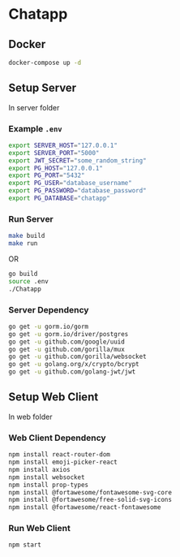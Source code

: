 # Chatapp


## Docker
```bash
docker-compose up -d
```
## Setup Server

In server folder

### Example `.env`

```bash
export SERVER_HOST="127.0.0.1"
export SERVER_PORT="5000"
export JWT_SECRET="some_random_string"
export PG_HOST="127.0.0.1"
export PG_PORT="5432"
export PG_USER="database_username"
export PG_PASSWORD="database_password"
export PG_DATABASE="chatapp"
```

### Run Server

```bash
make build
make run
```

OR

```bash
go build
source .env
./Chatapp
```

### Server Dependency

```bash
go get -u gorm.io/gorm
go get -u gorm.io/driver/postgres
go get -u github.com/google/uuid
go get -u github.com/gorilla/mux
go get -u github.com/gorilla/websocket
go get -u golang.org/x/crypto/bcrypt
go get -u github.com/golang-jwt/jwt
```

## Setup Web Client

In web folder

### Web Client Dependency

```bash
npm install react-router-dom
npm install emoji-picker-react
npm install axios
npm install websocket
npm install prop-types
npm install @fortawesome/fontawesome-svg-core
npm install @fortawesome/free-solid-svg-icons
npm install @fortawesome/react-fontawesome
```

### Run Web Client

```bash
npm start
```
